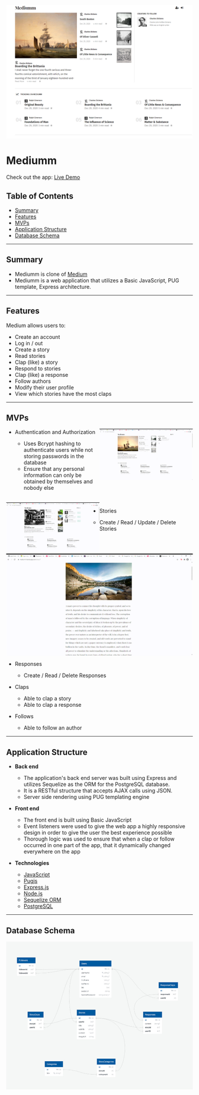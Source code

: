 <img src="readme/homepage.PNG" alt="home">

# Mediumm

Check out the app: [Live Demo](https://mediumm.herokuapp.com/)

## Table of Contents

* [Summary](#summary)
* [Features](#features)
* [MVPs](#mvps)
* [Application Structure](#Application-Structure)
* [Database Schema](#database-schema)

---

## **Summary**

* Mediumm is clone of [Medium](https://medium.com/)
* Mediumm is a web application that utilizes a Basic JavaScript, PUG template, Express architecture.

---

## **Features**

Medium allows users to:

* Create an account
* Log in / out
* Create a story
* Read stories
* Clap (like) a story
* Respond to stories
* Clap (like) a response
* Follow authors
* Modify their user profile
* View which stories have the most claps

---

## **MVPs**

<img src="readme/loginGIF.gif" alt="login" width="50%" align="right">

* Authentication and Authorization

  * Uses Bcrypt hashing to authenticate users while not storing passwords in the database
  * Ensure that any personal information can only be obtained by themselves and nobody else

<br clear="both">

<img src="readme/storyPageGIF.gif" alt="login" width="50%" align="left">

* Stories

  * Create / Read / Update / Delete Stories

<br clear="both">

<img src="readme/commentLikeGIF.gif" alt="login" width="100%" align="center">

* Responses

  * Create / Read / Delete Responses

* Claps

  * Able to clap a story
  * Able to clap a response

* Follows

  * Able to follow an author

---

## **Application Structure**

* **Back end**

  * The application's back end server was built using Express and utilizes Sequelize as the ORM for the PostgreSQL database.
  * It is a RESTful structure that accepts AJAX calls using JSON.
  * Server side rendering using PUG templating engine

* **Front end**

  * The front end is built using Basic JavaScript
  * Event listeners were used to give the web app a highly responsive design in order to give the user the best experience possible
  * Thorough logic was used to ensure that when a clap or follow occurred in one part of the app, that it dynamically changed everywhere on the app

* **Technologies**

  * [JavaScript](https://www.javascript.com/)
  * [Pugjs](https://pugjs.org/api/getting-started.html)
  * [Express.js](https://expressjs.com/)
  * [Node.js](https://nodejs.org/en/)
  * [Sequelize ORM](https://sequelize.org/)
  * [PostgreSQL](https://www.postgresql.org/)

---

## **Database Schema**

![Database Schema](./mediumm_db_schema.jpg)
